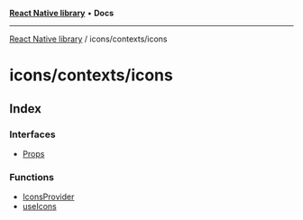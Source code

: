 [**React Native library**](../../../index.md) • **Docs**

***

[React Native library](../../../modules.md) / icons/contexts/icons

# icons/contexts/icons

## Index

### Interfaces

- [Props](interfaces/Props.md)

### Functions

- [IconsProvider](functions/IconsProvider.md)
- [useIcons](functions/useIcons.md)
